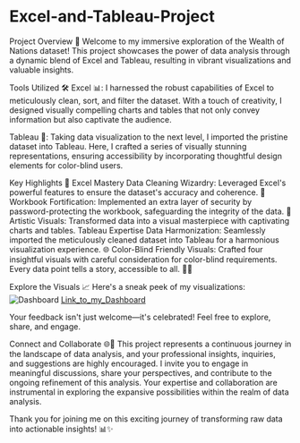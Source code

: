# Excel-and-Tableau-Project

Project Overview 🚀
Welcome to my immersive exploration of the Wealth of Nations dataset! This project showcases the power of data analysis through a dynamic blend of Excel and Tableau, resulting in vibrant visualizations and valuable insights.

Tools Utilized 🛠️
Excel 📊: I harnessed the robust capabilities of Excel to meticulously clean, sort, and filter the dataset. With a touch of creativity, I designed visually compelling charts and tables that not only convey information but also captivate the audience.

Tableau 🎨: Taking data visualization to the next level, I imported the pristine dataset into Tableau. Here, I crafted a series of visually stunning representations, ensuring accessibility by incorporating thoughtful design elements for color-blind users.

Key Highlights 🌟
Excel Mastery
Data Cleaning Wizardry: Leveraged Excel's powerful features to ensure the dataset's accuracy and coherence. 🧹
Workbook Fortification: Implemented an extra layer of security by password-protecting the workbook, safeguarding the integrity of the data. 🔐
Artistic Visuals: Transformed data into a visual masterpiece with captivating charts and tables.
Tableau Expertise
Data Harmonization: Seamlessly imported the meticulously cleaned dataset into Tableau for a harmonious visualization experience. 🌐
Color-Blind Friendly Visuals: Crafted four insightful visuals with careful consideration for color-blind requirements. Every data point tells a story, accessible to all. 🎨👀


Explore the Visuals 📈
Here's a sneak peek of my visualizations:![Dashboard ](https://github.com/Omar-428/Excel-and-Tableau-Project/assets/157135250/357200af-f01a-45ad-939f-181c541ac69e)
[Link_to_my_Dashboard](https://public.tableau.com/views/Assignment_17037848652550/Dashboard?:language=en-GB&:display_count=n&:origin=viz_share_link)

Your feedback isn't just welcome—it's celebrated! Feel free to explore, share, and engage.




Connect and Collaborate 🌐👥
This project represents a continuous journey in the landscape of data analysis, and your professional insights, inquiries, and suggestions are highly encouraged. I invite you to engage in meaningful discussions, share your perspectives, and contribute to the ongoing refinement of this analysis. Your expertise and collaboration are instrumental in exploring the expansive possibilities within the realm of data analysis.

Thank you for joining me on this exciting journey of transforming raw data into actionable insights! 📊✨



